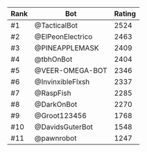 Rank|Bot|Rating
---|---|---
#1|@TacticalBot|2524
#2|@ElPeonElectrico|2463
#3|@PINEAPPLEMASK|2409
#4|@tbhOnBot|2404
#5|@VEER-OMEGA-BOT|2346
#6|@InvinxibleFlxsh|2337
#7|@RaspFish|2285
#8|@DarkOnBot|2270
#9|@Groot123456|1768
#10|@DavidsGuterBot|1548
#11|@pawnrobot|1247
